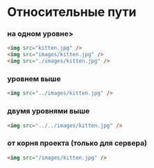 # Относительные пути

### на одном уровне>

```html
<img src="kitten.jpg" />
<img src="images/kitten.jpg" />
<img src="./images/kitten.jpg" />
```

### уровнем выше

```html
<img src="../images/kitten.jpg" />
```

### двумя уровнями выше

```html
<img src="../../images/kitten.jpg" />
```

### от корня проекта (только для сервера)

```html
<img src="/images/kitten.jpg" />
```

